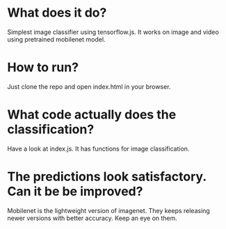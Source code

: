# What does it do?
Simplest image classifier using tensorflow.js. It works on image and video using pretrained mobilenet model.

# How to run?
Just clone the repo and open index.html in your browser.

# What code actually does the classification?
Have a look at index.js. It has functions for image classification.

# The predictions look satisfactory. Can it be be improved?
Mobilenet is the lightweight version of imagenet. They keeps releasing newer versions with better accuracy. Keep an eye on 
them. 
